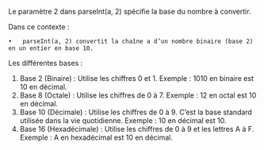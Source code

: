Le paramètre 2 dans parseInt(a, 2) spécifie la base du nombre à convertir.

Dans ce contexte :

	•	parseInt(a, 2) convertit la chaîne a d’un nombre binaire (base 2) en un entier en base 10.

Les différentes bases : 

1.	Base 2 (Binaire) : Utilise les chiffres 0 et 1. Exemple : 1010 en binaire est 10 en décimal.
2.	Base 8 (Octale) : Utilise les chiffres de 0 à 7. Exemple : 12 en octal est 10 en décimal.
3.	Base 10 (Décimale) : Utilise les chiffres de 0 à 9. C’est la base standard utilisée dans la vie quotidienne. Exemple : 10 en décimal est 10.
4.	Base 16 (Hexadécimale) : Utilise les chiffres de 0 à 9 et les lettres A à F. Exemple : A en hexadécimal est 10 en décimal.